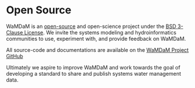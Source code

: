 # Open Source

WaMDaM is an [open-source][1] and open-science project under the [BSD 3-Clause License](/License). We invite the systems modeling and hydroinformatics communities to use, experiment with, and provide feedback on WaMDaM.   

All source-code and documentations are available on the [WaMDaM Project GitHub](https://github.com/WamdamProject/WaMDaM-software-ecosystem)

Ultimately we aspire to improve WaMDaM and work towards the goal of developing a standard to share and publish systems water management data.

[1]:https://opensource.org/